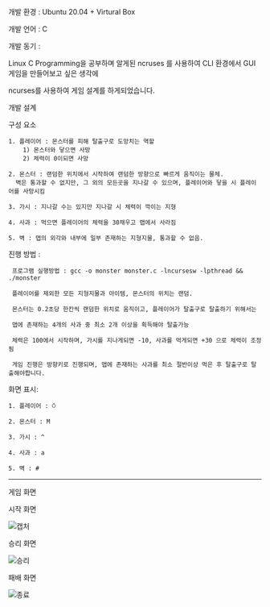 개발 환경 : Ubuntu 20.04 + Virtural Box

개발 언어 : C

개발 동기 : 
  
   Linux C Programming을 공부하며 알게된 ncruses 를 사용하여 CLI 환경에서 GUI 게임을 만들어보고 싶은 생각에 
   
   ncurses를 사용하여 게임 설계를 하게되었습니다.
   
개발 설계

  구성 요소
   
    1. 플레이어 : 몬스터를 피해 탈출구로 도망치는 역할
        1) 몬스터와 닿으면 사망
        2) 체력이 0이되면 사망
        
    2. 몬스터 : 랜덤한 위치에서 시작하여 랜덤한 방향으로 빠르게 움직이는 물체.  
      벽은 통과할 수 없지만, 그 외의 모든곳을 지나갈 수 있으며, 플레이어와 닿을 시 플레이어를 사망시킴
   
    3. 가시 : 지나갈 수는 있지만 지나갈 시 체력이 깍이는 지형
   
    4. 사과 : 먹으면 플레이어의 체력을 30채우고 맵에서 사라짐
   
    5. 벽 : 맵의 외각와 내부에 일부 존재하는 지형지물, 통과할 수 없음.
   
  진행 방법 :
  
     프로그램 실행방법 : gcc -o monster monster.c -lncursesw -lpthread && ./monster
   
     플레이어를 제외한 모든 지형지물과 아이템, 몬스터의 위치는 랜덤.
     
     몬스터는 0.2초당 한칸씩 랜덤한 위치로 움직이고, 플레이어가 탈출구로 탈출하기 위해서는
     
     맵에 존재하는 4개의 사과 중 최소 2개 이상을 획득해야 탈출가능
     
     체력은 100에서 시작하며, 가시를 지나게되면 -10, 사과를 먹게되면 +30 으로 체력이 조정됨
     
     게임 진행은 방향키로 진행되며, 맵에 존재하는 사과를 최소 절반이상 먹은 후 탈출구로 탈출해야합니다.
     
  화면 표시:
  
    1. 플레이어 : ⍥
    
    2. 몬스터 : M
    
    3. 가시 : ^
    
    4. 사과 : a
    
    5. 벽 : #
   
   
 -----------------------------------------------------------------------------------------------------------------------
 
 게임 화면
 
 시작 화면
 
 ![캡처](https://user-images.githubusercontent.com/57944215/194511059-bddbe4ec-593f-4a45-b84d-efba9c32b1d1.PNG)



  승리 화면

![승리](https://user-images.githubusercontent.com/57944215/194511843-a088745e-8f3b-4ca6-98e8-c6dcd1adc8f6.PNG)

  패배 화면
  
  
 ![종료](https://user-images.githubusercontent.com/57944215/194511856-5d5d9e9e-ac93-4086-a00f-2a940da9597b.PNG)

 
 
